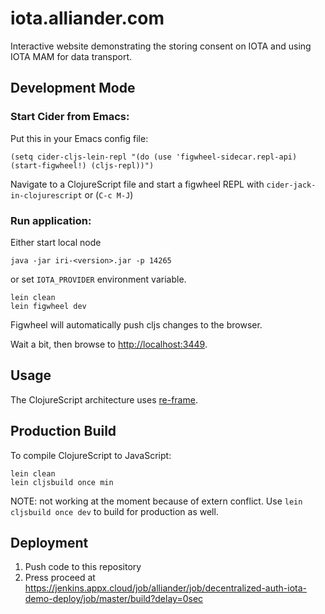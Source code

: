 # iota.alliander.com

Interactive website demonstrating the storing consent on IOTA and using IOTA MAM for data transport.

## Development Mode

### Start Cider from Emacs:

Put this in your Emacs config file:

```
(setq cider-cljs-lein-repl "(do (use 'figwheel-sidecar.repl-api) (start-figwheel!) (cljs-repl))")
```

Navigate to a ClojureScript file and start a figwheel REPL with `cider-jack-in-clojurescript` or (`C-c M-J`)

### Run application:

Either start local node

```
java -jar iri-<version>.jar -p 14265
```

or set `IOTA_PROVIDER` environment variable.

```
lein clean
lein figwheel dev
```

Figwheel will automatically push cljs changes to the browser.

Wait a bit, then browse to [http://localhost:3449](http://localhost:3449).

## Usage

The ClojureScript architecture uses [re-frame](https://github.com/Day8/re-frame).

## Production Build

To compile ClojureScript to JavaScript:

```
lein clean
lein cljsbuild once min
```

NOTE: not working at the moment because of extern conflict. Use `lein cljsbuild once dev` to build for production as well.

## Deployment

1. Push code to this repository
2. Press proceed at https://jenkins.appx.cloud/job/alliander/job/decentralized-auth-iota-demo-deploy/job/master/build?delay=0sec
